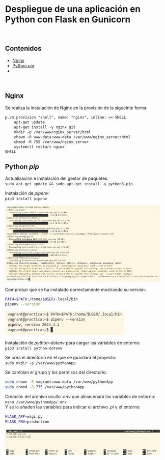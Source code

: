 # Despliegue de una aplicación en Python con Flask en Gunicorn

<br>

## Contenidos
- [Nginx](#nginx)  
- [Python *pip*](#python-pip)  
- [](#)  

<br>

## Nginx

Se realiza la instalación de Nginx en la provisión de la sigueinte forma:
```Vagrantfile
p.vm.provision "shell", name: "nginx", inline: <<-SHELL
    apt-get update
    apt-get install -y nginx git
    mkdir -p /var/www/nginx_server/html
    chown -R www-data:www-data /var/www/nginx_server/html
    chmod -R 755 /var/www/nginx_server
    systemctl restart nginx
SHELL
```

## Python *pip*

Actualización e instalación del gestor de paquetes:  
`sudo apt-get update && sudo apt-get install -y python3-pip`

Instalación de *pipenv*:  
`pip3 install pipenv`

<img src="./htdocs/1.png">

Comprobar que se ha instalado correctamente mostrando su versión:  
```bash
PATH=$PATH:/home/$USER/.local/bin
pipenv --version
```

<img src="./htdocs/2.png">

Instalación de *python-dotenv* para cargar las variables de entorno:  
`pip3 install python-dotenv`

Se crea el directorio en el que se guardará el proyecto:  
`sudo mkdir -p /var/www/pythonApp`

Se cambian el grupo y los permisos del directorio:
```bash
sudo chown -R vagrant:www-data /var/www/pythonApp
sudo chmod -R 775 /var/www/pythonApp
```

Creación del archivo oculto *.env* que almacenará las variables de entorno:  
`nano /var/www/pythonApp/.env`  
Y se le añaden las variables para indicar el archivo *.pi* y el entorno:
```bash
FLASK_APP=wsgi.py
FLASK_ENV=production
```

<img src="./htdocs/3.png">